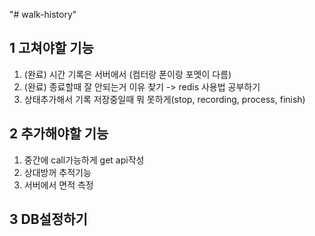 "# walk-history" 


## 1 고쳐야할 기능

1. (완료) 시간 기록은 서버에서 (컴터랑 폰이랑 포멧이 다름)
2. (완료) 종료할때 잘 안되는거 이유 찾기 -> redis 사용법 공부하기
3. 상태추가해서 기록 저장중일때 뭐 못하게(stop, recording, process, finish)

## 2 추가해야할 기능

1. 중간에 call가능하게 get api작성
2. 상대방꺼 추적기능
3. 서버에서 면적 측정

## 3 DB설정하기